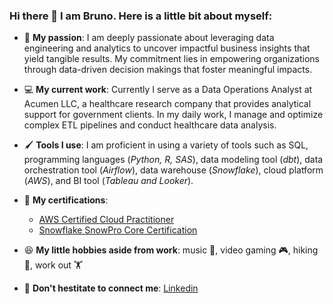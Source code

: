 ### Hi there 👋 I am Bruno. Here is a little bit about myself:

* 💪 __My passion__: I am deeply passionate about leveraging data engineering and analytics to uncover impactful business insights that yield tangible results. My commitment lies in empowering organizations through data-driven decision makings that foster meaningful impacts.

* 💻 __My current work__: Currently I serve as a Data Operations Analyst at Acumen LLC, a healthcare research company that provides analytical support for government clients. In my daily work, I manage and optimize complex ETL pipelines and conduct healthcare data analysis.

* 🖌️ __Tools I use__: I am proficient in using a variety of tools such as SQL, programming languages (_Python, R, SAS_), data modeling tool (_dbt_), data orchestration tool (_Airflow_), data warehouse (_Snowflake_), cloud platform (_AWS_), and BI tool (_Tableau and Looker_).

* 📜 __My certifications__:
  * [AWS Certified Cloud Practitioner](https://www.credly.com/badges/64c7c8e8-3957-41f6-bb03-467e7313573f/public_url)
  * [Snowflake SnowPro Core Certification](https://achieve.snowflake.com/e065bf74-f13f-4b56-8bf6-a7e0aa596d7f#gs.f8l7ft)

* 😆 __My little hobbies aside from work__: music 🎵, video gaming 🎮, hiking 🥾, work out 🏋️

* 💬 __Don't hestitate to connect me__: [Linkedin](https://www.linkedin.com/in/brunoxie/)
